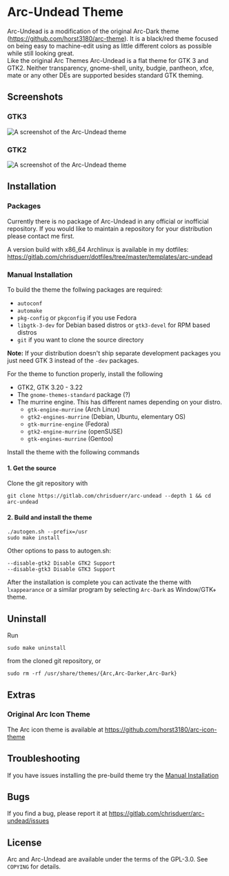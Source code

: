 # Arc-Undead Theme

Arc-Undead is a modification of the original Arc-Dark theme (https://github.com/horst3180/arc-theme). It is a black/red theme focused on being easy to machine-edit using as little different colors as possible while still looking great.<br>
Like the original Arc Themes Arc-Undead is a flat theme for GTK 3 and GTK2. Neither transparency, gnome-shell, unity, budgie, pantheon, xfce, mate or any other DEs are supported besides standard GTK theming.

## Screenshots

### GTK3
![A screenshot of the Arc-Undead theme](http://i.imgur.com/fKas1Fa.png)

### GTK2
![A screenshot of the Arc-Undead theme](http://i.imgur.com/ZUQ72zX.png)

## Installation

### Packages

Currently there is no package of Arc-Undead in any official or inofficial repository. If you would like to maintain a repository for your distribution please contact me first.

A version build with x86_64 Archlinux is available in my dotfiles:<br>
https://gitlab.com/chrisduerr/dotfiles/tree/master/templates/arc-undead

### Manual Installation

To build the theme the follwing packages are required:
* `autoconf`
* `automake`
* `pkg-config` or `pkgconfig` if you use Fedora
* `libgtk-3-dev` for Debian based distros or `gtk3-devel` for RPM based distros
* `git` if you want to clone the source directory

**Note:** If your distribution doesn't ship separate development packages you just need GTK 3 instead of the `-dev` packages.

For the theme to function properly, install the following
* GTK2, GTK 3.20 - 3.22
* The `gnome-themes-standard` package (?)
* The murrine engine. This has different names depending on your distro.
  * `gtk-engine-murrine` (Arch Linux)
  * `gtk2-engines-murrine` (Debian, Ubuntu, elementary OS)
  * `gtk-murrine-engine` (Fedora)
  * `gtk2-engine-murrine` (openSUSE)
  * `gtk-engines-murrine` (Gentoo)

Install the theme with the following commands

#### 1. Get the source

Clone the git repository with

    git clone https://gitlab.com/chrisduerr/arc-undead --depth 1 && cd arc-undead

#### 2. Build and install the theme

    ./autogen.sh --prefix=/usr
    sudo make install

Other options to pass to autogen.sh:

    --disable-gtk2 Disable GTK2 Support
    --disable-gtk3 Disable GTK3 Support

After the installation is complete you can activate the theme with `lxappearance` or a similar program by selecting `Arc-Dark` as Window/GTK+ theme.

## Uninstall

Run

    sudo make uninstall

from the cloned git repository, or

    sudo rm -rf /usr/share/themes/{Arc,Arc-Darker,Arc-Dark}

## Extras

### Original Arc Icon Theme
The Arc icon theme is available at https://github.com/horst3180/arc-icon-theme

## Troubleshooting

If you have issues installing the pre-build theme try the [Manual Installation](#manual-installation)

## Bugs
If you find a bug, please report it at https://gitlab.com/chrisduerr/arc-undead/issues

## License
Arc and Arc-Undead are available under the terms of the GPL-3.0. See `COPYING` for details.
